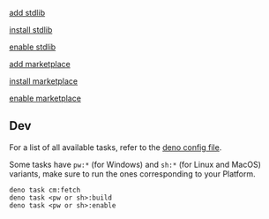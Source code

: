 
<a href="https://bespoke.delusoire.workers.dev/protocol/spicetify:0:add?id=stdlib@0.2.2&artifacts=https%3A%2F%2Fgithub.com%2Fspicetify%2Fmodules%2Freleases%2Fdownload%2F2024-08-06%2Fstdlib%400.2.2%2Bsp-1.2.40-cm-1906ea8d2e9.zip">add stdlib</a>

<a href="https://bespoke.delusoire.workers.dev/protocol/spicetify:0:install?id=stdlib@0.2.2">install stdlib</a>

<a href="https://bespoke.delusoire.workers.dev/protocol/spicetify:0:enable?id=stdlib@0.2.2">enable stdlib</a>

<a href="https://bespoke.delusoire.workers.dev/protocol/spicetify:0:add?id=Delusoire.marketplace@0.1.3&artifacts=https%3A%2F%2Fgithub.com%2FDelusoire%2Fbespoke-modules%2Freleases%2Fdownload%2F2024-08-06%2FDelusoire.marketplace%400.1.3%2Bsp-1.2.40-cm-1906ea8d2e9.zip">add marketplace</a>

<a href="https://bespoke.delusoire.workers.dev/protocol/spicetify:0:install?id=Delusoire.marketplace@0.1.3">install marketplace</a>

<a href="https://bespoke.delusoire.workers.dev/protocol/spicetify:0:enable?id=Delusoire.marketplace@0.1.3">enable marketplace</a>


## Dev

For a list of all available tasks, refer to the [deno config file](deno.json).

Some tasks have `pw:*` (for Windows) and `sh:*` (for Linux and MacOS) variants, make sure to run the ones corresponding to your Platform.

```shell
deno task cm:fetch
deno task <pw or sh>:build
deno task <pw or sh>:enable
```
